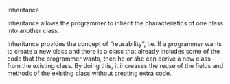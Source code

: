 


Inheritance



 Inheritance allows the programmer to inherit the characteristics of one class into another class.

 Inheritance provides the concept of “reusability”, i.e. If a programmer wants to create a new class and there is a class that already includes some of the code that the programmer wants, then he or she can derive a new class from the existing class. By doing this, it increases the reuse of the fields and methods of the existing class without creating extra code.